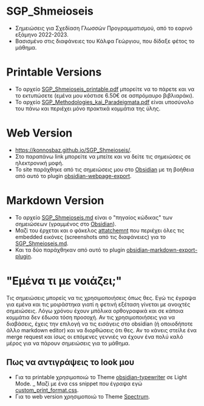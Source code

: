 # SGP_Shmeioseis
- Σημειώσεις για Σχεδίαση Γλωσσών Προγραμματισμού, από το εαρινό εξάμηνο 2022-2023.
- Βασισμένο στις διαφάνειες του Κάλφα Γεώργιου, που δίδαξε φέτος το μάθημα.

# Printable Versions
- Το αρχείο [SGP_Shmeioseis_printable.pdf](/SGP_Shmeioseis_printable.pdf) μπορείτε να το πάρετε και να το εκτυπώσετε (εμένα μου κόστισε 6.50€ σε ασπρόμαυρο βιβλιαράκι).
- To αρχείο [SGP_Methodologies_kai_Paradeigmata.pdf](/SGP_Methodologies_kai_Paradeigmata.pdf) είναι υποσύνολο του πάνω και περιέχει μόνο πρακτικά κομμάτια της ύλης.


# Web Version
- https://konnosbaz.github.io/SGP_Shmeioseis/.
- Στο παραπάνω link μπορείτε να μπείτε και να δείτε τις σημειώσεις σε ηλεκτρονική μοφή. 
- Το site παράχθηκε από τις σημειώσεις μου στο [Obsidian](https://obsidian.md/) με τη βοήθεια από αυτό το plugin [obsidian-webpage-export](https://github.com/KosmosisDire/obsidian-webpage-export). 

# Markdown Version
- Το αρχείο [SGP_Shmeioseis.md](/SGP_Shmeioseis.md) είναι ο "πηγαίος κώδικας" των σημειώσεων (γραμμένος στο [Obsidian](https://obsidian.md/)).
- Μαζί του έρχεται και ο φάκελος [attatchemnt](/attachment) που περιέχει όλες τις embedded εικόνες (screenshots από τις διαφάνειες) για το [SGP_Shmeioseis.md](/SGP_Shmeioseis.md).
- Και τα δύο παράχθηκαν από  αυτό το plugin [obsidian-markdown-export-plugin](https://github.com/bingryan/obsidian-markdown-export-plugin).

# "Εμένα τι με νοιάζει;"
Τις σημειώσεις μπορείς να τις χρησιμοποιήσεις όπως θες. Εγώ τις έγραψα για εμένα και τις μοιράστηκα γιατί 
η φετινή εξέταση γίνεται με ανοιχτές σημειώσεις. Λόγω χρόνου έχουν μπόλικα ορθογραφικά και σε κάποια κομμάτια 
δεν έδωσα τόση προσοχή. Αν τις χρησιμοποιήσεις για να διαβάσεις, έχεις την επιλογή να τις εισάγεις στο obsidian 
(ή οποιοδήποτε άλλο markdown editor) και να διορθώσεις ότι θες. Αν το κάνεις στείλε ένα merge request και ίσως οι
επόμενες γεννιές να έχουν ένα πολύ καλό μέρος για να πάρουν σημειώσεις για το μάθημα.

## Πως να αντιγράψεις το look μου
- Για τα printable χρησιμοποιώ το Theme [obsidian-typewriter](https://github.com/crashmoney/obsidian-typewriter) σε Light Mode.
    _ Μαζί με ένα css snippet που έγραψα εγώ [custom_print_format.css](/custom_print_format.css).
- Για το web version χρησιμοποιώ το Theme [Spectrum](https://github.com/Braweria/Spectrum).